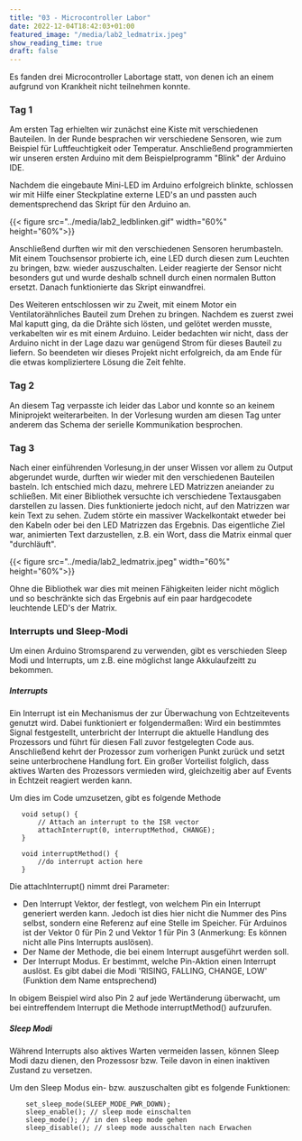 ```yaml
---
title: "03 - Microcontroller Labor"
date: 2022-12-04T18:42:03+01:00
featured_image: "/media/lab2_ledmatrix.jpeg"
show_reading_time: true
draft: false
---
```


Es fanden drei Microcontroller Labortage statt, von denen ich an einem aufgrund von Krankheit nicht teilnehmen konnte.

### Tag 1
Am ersten Tag erhielten wir zunächst eine Kiste mit verschiedenen Bauteilen. In der Runde besprachen wir verschiedene Sensoren, wie zum Beispiel für Luftfeuchtigkeit oder Temperatur. 
Anschließend programmierten wir unseren ersten Arduino mit dem Beispielprogramm "Blink" der Arduino IDE. 

Nachdem die eingebaute Mini-LED im Arduino erfolgreich blinkte, schlossen wir mit Hilfe einer Steckplatine externe LED's an und passten auch dementsprechend das Skript für den Arduino an. 

{{< figure src="../media/lab2_ledblinken.gif"  width="60%" height="60%">}}

Anschließend durften wir mit den verschiedenen Sensoren herumbasteln. 
Mit einem Touchsensor probierte ich, eine LED durch diesen zum Leuchten zu bringen, bzw. wieder auszuschalten. Leider reagierte der Sensor nicht besonders gut und wurde deshalb schnell durch einen normalen Button ersetzt. Danach funktionierte das Skript einwandfrei.

Des Weiteren entschlossen wir zu Zweit, mit einem Motor ein Ventilatorähnliches Bauteil zum Drehen zu bringen. Nachdem es zuerst zwei Mal kaputt ging, da die Drähte sich lösten, und gelötet werden musste, verkabelten wir es mit einem Arduino. Leider bedachten wir nicht, dass der Arduino nicht in der Lage dazu war genügend Strom für dieses Bauteil zu liefern. So beendeten wir dieses Projekt nicht erfolgreich, da am Ende für die etwas kompliziertere Lösung die Zeit fehlte.


### Tag 2

An diesem Tag verpasste ich leider das Labor und konnte so an keinem Miniprojekt weiterarbeiten. In der Vorlesung wurden am diesen Tag unter anderem das Schema der serielle Kommunikation besprochen.


### Tag 3

Nach einer einführenden Vorlesung,in der unser Wissen vor allem zu Output abgerundet wurde, durften wir wieder mit den verschiedenen Bauteilen basteln. Ich entschied mich dazu, mehrere LED Matrizzen aneiander zu schließen. Mit einer Bibliothek versuchte ich verschiedene Textausgaben darstellen zu lassen. Dies funktionierte jedoch nicht, auf den Matrizzen war kein Text zu sehen. Zudem störte ein massiver Wackelkontakt etweder bei den Kabeln oder bei den LED Matrizzen das Ergebnis. Das eigentliche Ziel war, animierten Text darzustellen, z.B. ein Wort, dass die Matrix einmal quer "durchläuft". 

{{< figure src="../media/lab2_ledmatrix.jpeg"  width="60%" height="60%">}}

Ohne die Bibliothek war dies mit meinen Fähigkeiten leider nicht möglich und so beschränkte sich das Ergebnis auf ein paar hardgecodete leuchtende LED's der Matrix.

### Interrupts und Sleep-Modi

Um einen Arduino Stromsparend zu verwenden, gibt es verschieden Sleep Modi und Interrupts, um z.B. eine möglichst lange Akkulaufzeitt zu bekommen.

##### Interrupts
 Ein Interrupt ist ein Mechanismus der zur Überwachung von Echtzeitevents genutzt wird. Dabei funktioniert er folgendermaßen:
 Wird ein bestimmtes Signal festgestellt, unterbricht der Interrupt die aktuelle Handlung des Prozessors und führt für diesen Fall zuvor festgelegten Code aus. Anschließend kehrt der Prozessor zum vorherigen Punkt zurück und setzt seine unterbrochene Handlung fort.
 Ein großer Vorteilist folglich, dass aktives Warten des Prozessors vermieden wird, gleichzeitig aber auf Events in Echtzeit reagiert werden kann.

 Um dies im Code umzusetzen, gibt es folgende Methode

 ``` arduino
    void setup() {
        // Attach an interrupt to the ISR vector
        attachInterrupt(0, interruptMethod, CHANGE);
    }

    void interruptMethod() {
        //do interrupt action here
    }
```

Die attachInterrupt() nimmt drei Parameter:
- Den Interrupt Vektor, der festlegt, von welchem Pin ein Interrupt generiert werden kann. Jedoch ist dies hier nicht die Nummer des Pins selbst, sondern eine Referenz auf eine Stelle im Speicher. Für Arduinos ist der Vektor 0 für Pin 2 und Vektor 1 für Pin 3 (Anmerkung: Es können nicht alle Pins Interrupts auslösen).
- Der Name der Methode, die bei einem Interrupt ausgeführt werden soll.
- Der Interrupt Modus. Er bestimmt, welche Pin-Aktion einen Interrupt auslöst. Es gibt dabei die Modi 'RISING, FALLING, CHANGE, LOW' (Funktion dem Name entsprechend)

In obigem Beispiel wird also Pin 2 auf jede Wertänderung überwacht, um bei eintreffendem Interrupt die Methode interruptMethod() aufzurufen.


##### Sleep Modi

Während Interrupts also aktives Warten vermeiden lassen, können Sleep Modi dazu dienen, den Prozessosr bzw. Teile davon in einen inaktiven Zustand zu versetzen.

Um den Sleep Modus ein- bzw. auszuschalten gibt es folgende Funktionen:

``` arduino
    set_sleep_mode(SLEEP_MODE_PWR_DOWN);
    sleep_enable(); // sleep mode einschalten
    sleep_mode(); // in den sleep mode gehen
    sleep_disable(); // sleep mode ausschalten nach Erwachen
```










